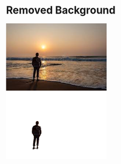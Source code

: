<h1>Removed Background</h1>
<img src="https://github.com/Rubayz/removing-background-of-an-image/blob/main/man.jpg?raw=true">
<img src="https://github.com/Rubayz/removing-background-of-an-image/blob/main/removed-background.png?raw=true">
